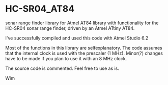 # HC-SR04_AT84
sonar range finder library for Atmel AT84
library with functionality for the HC-SR04 sonar range finder, driven by an Atmel ATtiny AT84.

I've successfully compiled and used this code with Atmel Studio 6.2

Most of the functions in this library are selfexplanatory.
The code assumes that the internal clock is used with the prescaler (1 MHz).
Minor(?) changes have to be made if you plan to use it with an 8 MHz clock.

The source code is commented.
Feel free to use as is.

Wim
